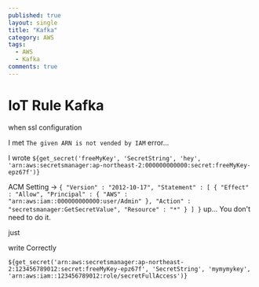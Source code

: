 ```yaml
---
published: true
layout: single
title: "Kafka"
category: AWS
tags:
  - AWS
  - Kafka
comments: true
---
```


IoT Rule Kafka
=============

when ssl configuration

I met `The given ARN is not vended by IAM` error...

I wrote `${get_secret('freeMyKey', 'SecretString', 'hey', 'arn:aws:secretsmanager:ap-northeast-2:000000000000:secret:freeMyKey-epz67f')}`


ACM Setting
->
`
{
  "Version" : "2012-10-17",
  "Statement" : [ {
    "Effect" : "Allow",
    "Principal" : {
      "AWS" : "arn:aws:iam::000000000000:user/Admin"
    },
    "Action" : "secretsmanager:GetSecretValue",
    "Resource" : "*"
  } ]
}
`
up... You don't need to do it.


just

write Correctly

`
${get_secret('arn:aws:secretsmanager:ap-northeast-2:123456789012:secret:freeMyKey-epz67f', 'SecretString', 'mymymykey', 'arn:aws:iam::123456789012:role/secretFullAccess')}
`
